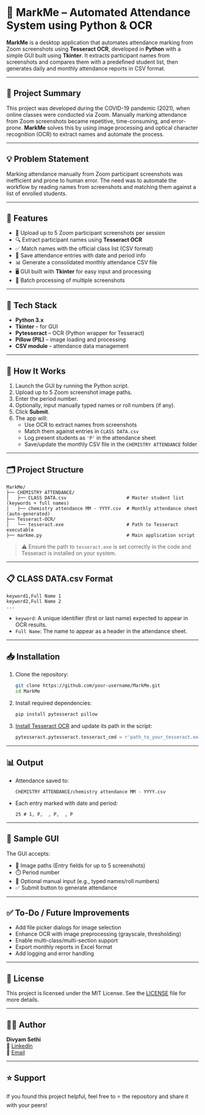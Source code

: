 # 🧠 MarkMe – Automated Attendance System using Python & OCR

**MarkMe** is a desktop application that automates attendance marking from Zoom screenshots using **Tesseract OCR**, developed in **Python** with a simple GUI built using **Tkinter**. It extracts participant names from screenshots and compares them with a predefined student list, then generates daily and monthly attendance reports in CSV format.

---

## 📌 Project Summary

This project was developed during the COVID-19 pandemic (2021), when online classes were conducted via Zoom. Manually marking attendance from Zoom screenshots became repetitive, time-consuming, and error-prone. **MarkMe** solves this by using image processing and optical character recognition (OCR) to extract names and automate the process.

---

## 💡 Problem Statement

Marking attendance manually from Zoom participant screenshots was inefficient and prone to human error. The need was to automate the workflow by reading names from screenshots and matching them against a list of enrolled students.

---

## 🔧 Features

- 📸 Upload up to 5 Zoom participant screenshots per session  
- 🔍 Extract participant names using **Tesseract OCR**  
- ✅ Match names with the official class list (CSV format)  
- 📅 Save attendance entries with date and period info  
- 📊 Generate a consolidated monthly attendance CSV file  
- 🖥️ GUI built with **Tkinter** for easy input and processing  
- 📂 Batch processing of multiple screenshots  

---

## 🧰 Tech Stack

- **Python 3.x**
- **Tkinter** – for GUI
- **Pytesseract** – OCR (Python wrapper for Tesseract)
- **Pillow (PIL)** – image loading and processing
- **CSV module** – attendance data management

---

## 🚀 How It Works

1. Launch the GUI by running the Python script.
2. Upload up to 5 Zoom screenshot image paths.
3. Enter the period number.
4. Optionally, input manually typed names or roll numbers (if any).
5. Click **Submit**.
6. The app will:
   - Use OCR to extract names from screenshots
   - Match them against entries in `CLASS DATA.csv`
   - Log present students as `'P'` in the attendance sheet
   - Save/update the monthly CSV file in the `CHEMISTRY ATTENDANCE` folder

---

## 🗂️ Project Structure

```
MarkMe/
├── CHEMISTRY ATTENDANCE/
│   ├── CLASS DATA.csv                      # Master student list (keywords + full names)
│   ├── chemistry attendance MM - YYYY.csv  # Monthly attendance sheet (auto-generated)
├── Tesseract-OCR/
│   └── tesseract.exe                       # Path to Tesseract executable
├── markme.py                               # Main application script
```

> ⚠️ Ensure the path to `tesseract.exe` is set correctly in the code and Tesseract is installed on your system.

---

## 📋 CLASS DATA.csv Format

```
keyword1,Full Name 1
keyword2,Full Name 2
...
```

- `keyword`: A unique identifier (first or last name) expected to appear in OCR results.
- `Full Name`: The name to appear as a header in the attendance sheet.

---

## 📥 Installation

1. Clone the repository:
   ```bash
   git clone https://github.com/your-username/MarkMe.git
   cd MarkMe
   ```

2. Install required dependencies:
   ```bash
   pip install pytesseract pillow
   ```

3. [Install Tesseract OCR](https://github.com/tesseract-ocr/tesseract) and update its path in the script:
   ```python
   pytesseract.pytesseract.tesseract_cmd = r'path_to_your_tesseract.exe'
   ```

---

## 📊 Output

- Attendance saved to:
  ```
  CHEMISTRY ATTENDANCE/chemistry attendance MM - YYYY.csv
  ```
- Each entry marked with date and period:
  ```
  25 # 1, P,  , P,  , P
  ```

---

## 💬 Sample GUI

The GUI accepts:

- 📂 Image paths (Entry fields for up to 5 screenshots)
- ⏱️ Period number
- 📝 Optional manual input (e.g., typed names/roll numbers)
- ✅ Submit button to generate attendance

---

## ✅ To-Do / Future Improvements

- Add file picker dialogs for image selection
- Enhance OCR with image preprocessing (grayscale, thresholding)
- Enable multi-class/multi-section support
- Export monthly reports in Excel format
- Add logging and error handling

---

## 📄 License

This project is licensed under the MIT License. See the [LICENSE](LICENSE) file for more details.

---

## 👨‍💻 Author

**Divyam Sethi**  
🔗 [LinkedIn](www.linkedin.com/in/divyam-sethi-3a5141232)  
📧 [Email](mailto:divyamsethi1804@example.com)

---

## ⭐️ Support

If you found this project helpful, feel free to ⭐ the repository and share it with your peers!
